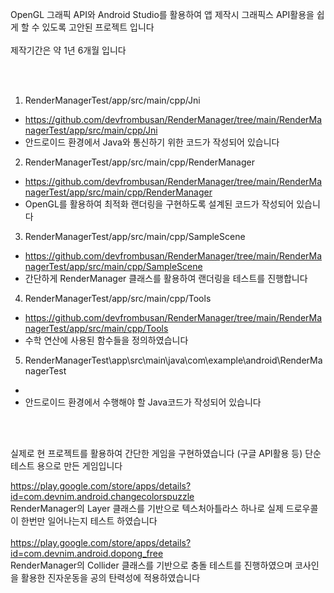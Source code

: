 OpenGL 그래픽 API와 Android Studio를 활용하여 앱 제작시 그래픽스 API활용을 쉽게 할 수 있도록 고안된 프로젝트 입니다
<br/>
<br/>
제작기간은 약 1년 6개월 입니다

<br/>
<br/>

1. RenderManagerTest/app/src/main/cpp/Jni
- https://github.com/devfrombusan/RenderManager/tree/main/RenderManagerTest/app/src/main/cpp/Jni
- 안드로이드 환경에서 Java와 통신하기 위한 코드가 작성되어 있습니다

2. RenderManagerTest/app/src/main/cpp/RenderManager
- https://github.com/devfrombusan/RenderManager/tree/main/RenderManagerTest/app/src/main/cpp/RenderManager
- OpenGL를 활용하여 최적화 랜더링을 구현하도록 설계된 코드가 작성되어 있습니다

3. RenderManagerTest/app/src/main/cpp/SampleScene
- https://github.com/devfrombusan/RenderManager/tree/main/RenderManagerTest/app/src/main/cpp/SampleScene
- 간단하게 RenderManager 클래스를 활용하여 랜더링을 테스트를 진행합니다

4. RenderManagerTest/app/src/main/cpp/Tools
- https://github.com/devfrombusan/RenderManager/tree/main/RenderManagerTest/app/src/main/cpp/Tools
- 수학 연산에 사용된 함수들을 정의하였습니다

5. RenderManagerTest\app\src\main\java\com\example\android\RenderManagerTest
-
- 안드로이드 환경에서 수행해야 할 Java코드가 작성되어 있습니다


<br/>
<br/>

실제로 현 프로젝트를 활용하여 간단한 게임을 구현하였습니다 (구글 API활용 등) 단순 테스트 용으로 만든 게임입니다
<br/>

https://play.google.com/store/apps/details?id=com.devnim.android.changecolorspuzzle
<br/>
RenderManager의 Layer 클래스를 기반으로 텍스처아틀라스 하나로 실제 드로우콜이 한번만 일어나는지 테스트 하였습니다
<br/>
<br/>
https://play.google.com/store/apps/details?id=com.devnim.android.dopong_free
<br/>
RenderManager의 Collider 클래스를 기반으로 충돌 테스트를 진행하였으며 코사인을 활용한 진자운동을 공의 탄력성에 적용하였습니다
